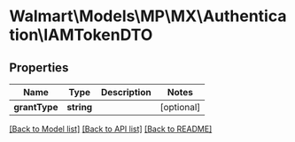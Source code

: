 # Walmart\Models\MP\MX\Authentication\IAMTokenDTO

## Properties

Name | Type | Description | Notes
------------ | ------------- | ------------- | -------------
**grantType** | **string** |  | [optional]


[[Back to Model list]](./) [[Back to API list]](../../../../../README.md#supported-apis) [[Back to README]](../../../../../README.md)
